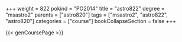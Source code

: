 +++
weight = 822
pokind = "PO2014"
title = "astro822"
degree = "msastro2"
parents = ["astro820"]
tags = ["msastro2", "astro822", "astro820"]
categories = ["course"]
bookCollapseSection = false
+++

{{< genCoursePage >}}
